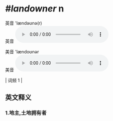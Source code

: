 # ***\#landowner*** n
英音 'lændəʊnə(r)  
英音
<audio src="./media/landowner1.aac" controls="controls"></audio>

美音 'lændoʊnər  
美音
<audio src="./media/landowner2.aac" controls="controls"></audio>



| 词频 1 |  

英文释义
---
### 1.**地主,土地拥有者**  


